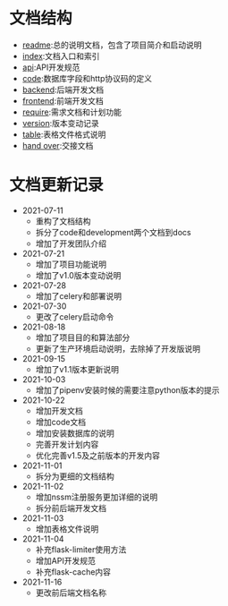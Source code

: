 # 文档结构

* [readme](../README.md):总的说明文档，包含了项目简介和启动说明
* [index](index.md):文档入口和索引
* [api](api.md):API开发规范
* [code](code.md):数据库字段和http协议码的定义
* [backend](backend.md):后端开发文档
* [frontend](frontend.md):前端开发文档
* [require](requirement.md):需求文档和计划功能
* [version](version.md):版本变动记录
* [table](table.md):表格文件格式说明
* [hand over](hand_over.md):交接文档

# 文档更新记录

* 2021-07-11
    * 重构了文档结构
    * 拆分了code和development两个文档到docs
    * 增加了开发团队介绍
* 2021-07-21
    * 增加了项目功能说明
    * 增加了v1.0版本变动说明
* 2021-07-28
    * 增加了celery和部署说明
* 2021-07-30
    * 更改了celery启动命令
* 2021-08-18
    * 增加了项目目的和算法部分
    * 更新了生产环境启动说明，去除掉了开发版说明
* 2021-09-15
    * 增加了v1.1版本更新说明
* 2021-10-03
    * 增加了pipenv安装时候的需要注意python版本的提示
* 2021-10-22
    * 增加开发文档
    * 增加code文档
    * 增加安装数据库的说明
    * 完善开发计划内容
    * 优化完善v1.5及之前版本的开发内容
* 2021-11-01
    * 拆分为更细的文档结构
* 2021-11-02
    * 增加nssm注册服务更加详细的说明
    * 拆分前后端开发文档
* 2021-11-03
    * 增加表格文件说明
* 2021-11-04
    * 补充flask-limiter使用方法
    * 增加API开发规范
    * 补充flask-cache内容
* 2021-11-16
    * 更改前后端文档名称